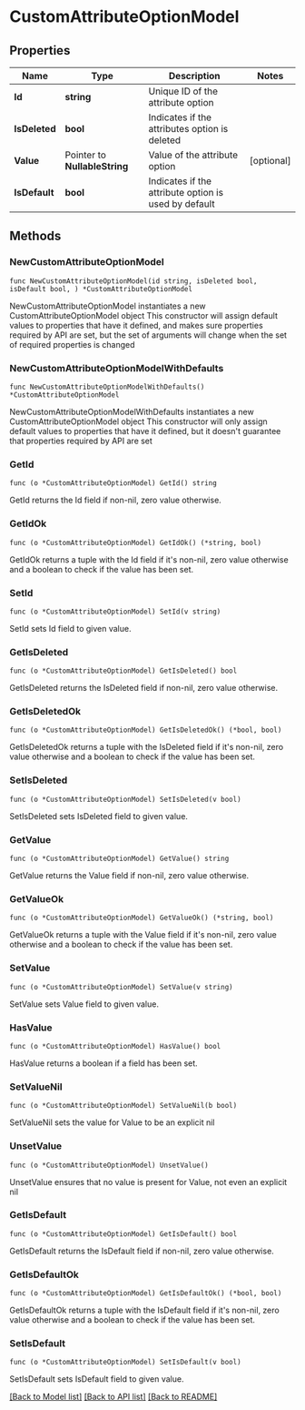 # CustomAttributeOptionModel

## Properties

Name | Type | Description | Notes
------------ | ------------- | ------------- | -------------
**Id** | **string** | Unique ID of the attribute option | 
**IsDeleted** | **bool** | Indicates if the attributes option is deleted | 
**Value** | Pointer to **NullableString** | Value of the attribute option | [optional] 
**IsDefault** | **bool** | Indicates if the attribute option is used by default | 

## Methods

### NewCustomAttributeOptionModel

`func NewCustomAttributeOptionModel(id string, isDeleted bool, isDefault bool, ) *CustomAttributeOptionModel`

NewCustomAttributeOptionModel instantiates a new CustomAttributeOptionModel object
This constructor will assign default values to properties that have it defined,
and makes sure properties required by API are set, but the set of arguments
will change when the set of required properties is changed

### NewCustomAttributeOptionModelWithDefaults

`func NewCustomAttributeOptionModelWithDefaults() *CustomAttributeOptionModel`

NewCustomAttributeOptionModelWithDefaults instantiates a new CustomAttributeOptionModel object
This constructor will only assign default values to properties that have it defined,
but it doesn't guarantee that properties required by API are set

### GetId

`func (o *CustomAttributeOptionModel) GetId() string`

GetId returns the Id field if non-nil, zero value otherwise.

### GetIdOk

`func (o *CustomAttributeOptionModel) GetIdOk() (*string, bool)`

GetIdOk returns a tuple with the Id field if it's non-nil, zero value otherwise
and a boolean to check if the value has been set.

### SetId

`func (o *CustomAttributeOptionModel) SetId(v string)`

SetId sets Id field to given value.


### GetIsDeleted

`func (o *CustomAttributeOptionModel) GetIsDeleted() bool`

GetIsDeleted returns the IsDeleted field if non-nil, zero value otherwise.

### GetIsDeletedOk

`func (o *CustomAttributeOptionModel) GetIsDeletedOk() (*bool, bool)`

GetIsDeletedOk returns a tuple with the IsDeleted field if it's non-nil, zero value otherwise
and a boolean to check if the value has been set.

### SetIsDeleted

`func (o *CustomAttributeOptionModel) SetIsDeleted(v bool)`

SetIsDeleted sets IsDeleted field to given value.


### GetValue

`func (o *CustomAttributeOptionModel) GetValue() string`

GetValue returns the Value field if non-nil, zero value otherwise.

### GetValueOk

`func (o *CustomAttributeOptionModel) GetValueOk() (*string, bool)`

GetValueOk returns a tuple with the Value field if it's non-nil, zero value otherwise
and a boolean to check if the value has been set.

### SetValue

`func (o *CustomAttributeOptionModel) SetValue(v string)`

SetValue sets Value field to given value.

### HasValue

`func (o *CustomAttributeOptionModel) HasValue() bool`

HasValue returns a boolean if a field has been set.

### SetValueNil

`func (o *CustomAttributeOptionModel) SetValueNil(b bool)`

 SetValueNil sets the value for Value to be an explicit nil

### UnsetValue
`func (o *CustomAttributeOptionModel) UnsetValue()`

UnsetValue ensures that no value is present for Value, not even an explicit nil
### GetIsDefault

`func (o *CustomAttributeOptionModel) GetIsDefault() bool`

GetIsDefault returns the IsDefault field if non-nil, zero value otherwise.

### GetIsDefaultOk

`func (o *CustomAttributeOptionModel) GetIsDefaultOk() (*bool, bool)`

GetIsDefaultOk returns a tuple with the IsDefault field if it's non-nil, zero value otherwise
and a boolean to check if the value has been set.

### SetIsDefault

`func (o *CustomAttributeOptionModel) SetIsDefault(v bool)`

SetIsDefault sets IsDefault field to given value.



[[Back to Model list]](../README.md#documentation-for-models) [[Back to API list]](../README.md#documentation-for-api-endpoints) [[Back to README]](../README.md)


